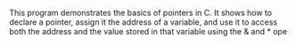 This program demonstrates the basics of pointers in C. It shows how to declare a pointer, assign it the address of a variable, and use it to access both the address and the value stored in that variable using the & and * ope
